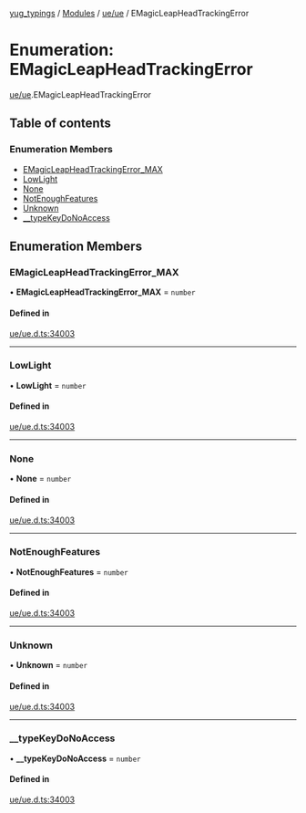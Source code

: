 [yug_typings](../README.md) / [Modules](../modules.md) / [ue/ue](../modules/ue_ue.md) / EMagicLeapHeadTrackingError

# Enumeration: EMagicLeapHeadTrackingError

[ue/ue](../modules/ue_ue.md).EMagicLeapHeadTrackingError

## Table of contents

### Enumeration Members

- [EMagicLeapHeadTrackingError\_MAX](ue_ue.EMagicLeapHeadTrackingError.md#emagicleapheadtrackingerror_max)
- [LowLight](ue_ue.EMagicLeapHeadTrackingError.md#lowlight)
- [None](ue_ue.EMagicLeapHeadTrackingError.md#none)
- [NotEnoughFeatures](ue_ue.EMagicLeapHeadTrackingError.md#notenoughfeatures)
- [Unknown](ue_ue.EMagicLeapHeadTrackingError.md#unknown)
- [\_\_typeKeyDoNoAccess](ue_ue.EMagicLeapHeadTrackingError.md#__typekeydonoaccess)

## Enumeration Members

### EMagicLeapHeadTrackingError\_MAX

• **EMagicLeapHeadTrackingError\_MAX** = `number`

#### Defined in

[ue/ue.d.ts:34003](https://github.com/YugMetaverse/yug_typings/blob/25cad34/ue/ue.d.ts#L34003)

___

### LowLight

• **LowLight** = `number`

#### Defined in

[ue/ue.d.ts:34003](https://github.com/YugMetaverse/yug_typings/blob/25cad34/ue/ue.d.ts#L34003)

___

### None

• **None** = `number`

#### Defined in

[ue/ue.d.ts:34003](https://github.com/YugMetaverse/yug_typings/blob/25cad34/ue/ue.d.ts#L34003)

___

### NotEnoughFeatures

• **NotEnoughFeatures** = `number`

#### Defined in

[ue/ue.d.ts:34003](https://github.com/YugMetaverse/yug_typings/blob/25cad34/ue/ue.d.ts#L34003)

___

### Unknown

• **Unknown** = `number`

#### Defined in

[ue/ue.d.ts:34003](https://github.com/YugMetaverse/yug_typings/blob/25cad34/ue/ue.d.ts#L34003)

___

### \_\_typeKeyDoNoAccess

• **\_\_typeKeyDoNoAccess** = `number`

#### Defined in

[ue/ue.d.ts:34003](https://github.com/YugMetaverse/yug_typings/blob/25cad34/ue/ue.d.ts#L34003)
